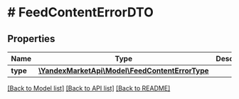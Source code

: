 # # FeedContentErrorDTO

## Properties

Name | Type | Description | Notes
------------ | ------------- | ------------- | -------------
**type** | [**\YandexMarketApi\Model\FeedContentErrorType**](FeedContentErrorType.md) |  | [optional]

[[Back to Model list]](../../README.md#models) [[Back to API list]](../../README.md#endpoints) [[Back to README]](../../README.md)
